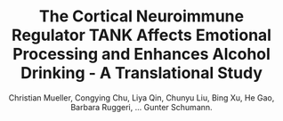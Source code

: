 ---
author: Christian Mueller, Congying Chu, Liya Qin, Chunyu Liu, Bing Xu, He Gao, Barbara Ruggeri, ... Gunter Schumann.
title: The Cortical Neuroimmune Regulator TANK Affects Emotional Processing and Enhances Alcohol Drinking - A Translational Study
journal: Cerebral Cortex
year: 2019
type: article
doi: 10.1093/cercor/bhy341
volume: 29
number: 4
pages: 1736-1751
---